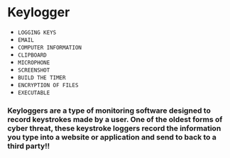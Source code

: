 # Keylogger 
*  `LOGGING KEYS `
*  `EMAIL `
*  `COMPUTER INFORMATION `
*  `CLIPBOARD `
*  `MICROPHONE `
*  `SCREENSHOT `
*  `BUILD THE TIMER ` 
*  `ENCRYPTION OF FILES ` 
*  `EXECUTABLE `

<h3>Keyloggers are a type of monitoring software designed to record keystrokes made by a user. One of the oldest forms of cyber threat, these keystroke loggers record the information you type into a website or application and send to back to a third party!!</h3>
